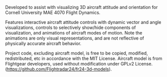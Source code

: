 Developed to assist with visualizing 3D aircraft attitude and orientation for Cornell University MAE 4070 Flight Dynamics.

Features interactive aircraft attitude controls with dynamic vector and angle visualizations, controls to selectively show/hide components of visualization, and animations of aircraft modes of motion. Note the animations are only visual representations, and are not reflective of physically accurate aircraft behavior. 

Project code, excluding aircraft model, is free to be copied, modified, redistributed, etc in accordance with the MIT License. Aircraft model is from Flightgear developers, used without modification under GPLv2 License. (https://github.com/Flightradar24/fr24-3d-models).
